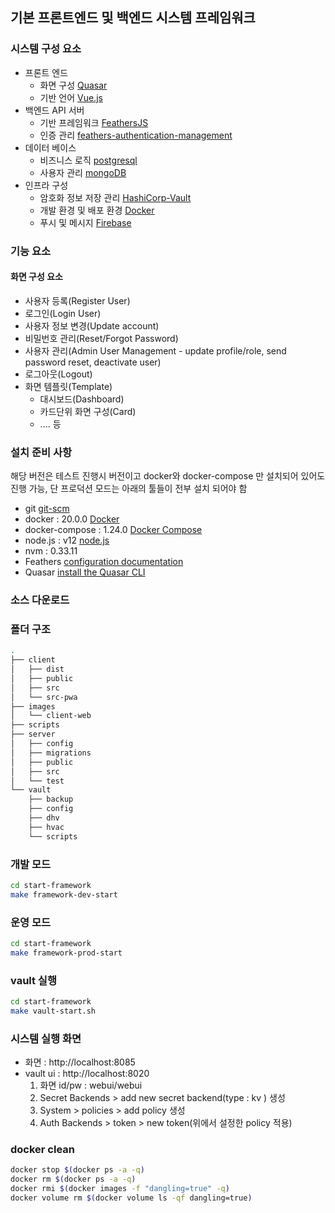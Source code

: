 ## 기본 프론트엔드 및 백엔드 시스템 프레임워크

### 시스템 구성 요소
* 프론트 엔드
    * 화면 구성 [Quasar](https://quasar.dev)
    * 기반 언어 [Vue.js](https://vuejs.org)
* 백엔드 API 서버
    * 기반 프레임워크 [FeathersJS](https://feathersjs.com/) 
    * 인증 관리 [feathers-authentication-management](https://github.com/feathers-plus/feathers-authentication-management)
* 데이터 베이스 
    * 비즈니스 로직 [postgresql](https://www.postgresql.org/)
    * 사용자 관리 [mongoDB](https://www.mongodb.com/)
* 인프라 구성
    * 암호화 정보 저장 관리 [HashiCorp-Vault](https://www.vaultproject.io/)
    * 개발 환경 및 배포 환경 [Docker](https://www.docker.com/)
    * 푸시 및 메시지 [Firebase](https://firebase.google.com/)
### 기능 요소
#### 화면 구성 요소 
- 사용자 등록(Register User)
- 로그인(Login User)
- 사용자 정보 변경(Update account)
- 비밀번호 관리(Reset/Forgot Password)
- 사용자 관리(Admin User Management - update profile/role, send password reset, deactivate user)
- 로그아웃(Logout)
- 화면 템플릿(Template)
    - 대시보드(Dashboard)
    - 카드단위 화면 구성(Card)
    - .... 등

### 설치 준비 사항

해당 버전은 테스트 진행시 버전이고 docker와 docker-compose 만 설치되어 있어도 진행 가능, 단 프로덕션 모드는 아래의 툴들이 전부 설치 되어야 함

* git [git-scm](https://git-scm.com/)
* docker : 20.0.0 [Docker](https://www.docker.com/)
* docker-compose : 1.24.0 [Docker Compose](https://docs.docker.com/compose/)
* node.js : v12 [node.js](https://nodejs.org/ko/)
* nvm : 0.33.11
* Feathers [configuration documentation](https://docs.feathersjs.com/api/configuration.html)
* Quasar [install the Quasar CLI](https://quasar.dev/quasar-cli/installation)

### 소스 다운로드 

### 폴더 구조
```sh
.
├── client
│   ├── dist
│   ├── public
│   ├── src
│   └── src-pwa
├── images
│   └── client-web
├── scripts
├── server
│   ├── config
│   ├── migrations
│   ├── public
│   ├── src
│   └── test
└── vault
    ├── backup
    ├── config
    ├── dhv
    ├── hvac
    └── scripts
```

### 개발 모드
```sh
cd start-framework
make framework-dev-start
```

### 운영 모드
```sh
cd start-framework
make framework-prod-start
```

### vault 실행
```sh
cd start-framework
make vault-start.sh
```

### 시스템 실행 화면

* 화면 : http://localhost:8085
* vault ui : http://localhost:8020
    1. 화면 id/pw : webui/webui
    2. Secret Backends > add new secret backend(type : kv ) 생성
    3. System > policies > add policy 생성
    4. Auth Backends > token > new token(위에서 설정한 policy 적용)


### docker clean
```sh
docker stop $(docker ps -a -q)
docker rm $(docker ps -a -q)
docker rmi $(docker images -f "dangling=true" -q)
docker volume rm $(docker volume ls -qf dangling=true)
```


